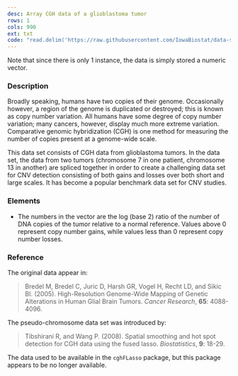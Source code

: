 ```yaml
---
desc: Array CGH data of a glioblastoma tumor
rows: 1
cols: 990
ext: txt
code: "read.delim('https://raw.githubusercontent.com/IowaBiostat/data-sets/main/glioma/glioma.txt')"
---
```


Note that since there is only 1 instance, the data is simply stored a numeric vector.

### Description

Broadly speaking, humans have two copies of their genome.  Occasionally however, a region of the genome is duplicated or destroyed; this is known as copy number variation.  All humans have some degree of copy number variation; many cancers, however, display much more extreme variation.  Comparative genomic hybridization (CGH) is one method for measuring the number of copies present at a genome-wide scale.

This data set consists of CGH data from glioblastoma tumors.  In the data set, the data from two tumors (chromosome 7 in one patient, chromosome 13 in another) are spliced together in order to create a challenging data set for CNV detection consisting of both gains and losses over both short and large scales.  It has become a popular benchmark data set for CNV studies.

### Elements

* The numbers in the vector are the log (base 2) ratio of the number of DNA copies of the tumor relative to a normal reference.  Values above 0 represent copy number gains, while values less than 0 represent copy number losses.

### Reference

The original data appear in:

> Bredel M, Bredel C, Juric D, Harsh GR, Vogel H, Recht LD, and Sikic BI. (2005). High-Resolution Genome-Wide Mapping of Genetic Alterations in Human Glial Brain Tumors. *Cancer Research*, **65**: 4088-4096.

The pseudo-chromosome data set was introduced by:

> Tibshirani R, and Wang P. (2008). Spatial smoothing and hot spot detection for CGH data using the fused lasso. *Biostatistics*, **9**: 18-29. 

The data used to be available in the `cghFLasso` package, but this package appears to be no longer available.
